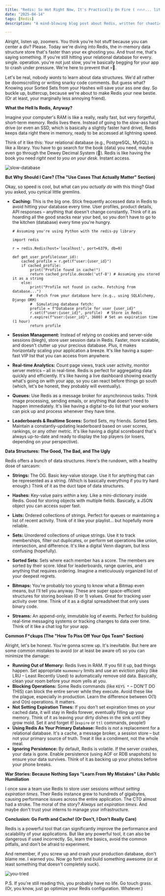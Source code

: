 ```yaml
---
title: "Redis: So Hot Right Now, It's Practically On Fire ( 🔥🔥🔥... literally, if you screw up)"
date: "2025-04-14"
tags: [Redis]
description: "A mind-blowing blog post about Redis, written for chaotic Gen Z engineers. Because if you're still using SQL for everything, you're basically a fossil."

---
```


Alright, listen up, zoomers. You think you're hot stuff because you can center a div? Please. Today we're diving into Redis, the in-memory data structure store that's faster than your ex ghosting you. And trust me, that's saying something. If you're still hitting your relational database for every. single. operation. you're not just slow, you're basically begging for your app to crash under pressure. We're here to prevent that 💀🙏.

Let's be real, nobody *wants* to learn about data structures. We'd all rather be doomscrolling or writing snarky code comments. But guess what? Knowing your Sorted Sets from your Hashes will save your ass one day. So buckle up, buttercup, because we're about to make Redis your new bestie. (Or at least, your marginally less annoying friend).

**What the Hell Is Redis, Anyway?**

Imagine your computer's RAM is like a really, really fast, but very forgetful, short-term memory. Redis lives there. Instead of going to the slow-ass hard drive (or even an SSD, which is basically a slightly faster hard drive), Redis keeps data right there in memory, ready to be accessed at lightning speed.

Think of it like this: Your relational database (e.g., PostgreSQL, MySQL) is like a library. You have to go search for the book (data) you need, maybe even go through the Dewey Decimal System (🤮). Redis is like having the book you need *right next to you on your desk*. Instant access.

![slow-database](https://i.kym-cdn.com/photos/images/newsfeed/001/217/713/a31.jpg)

**But Why Should I Care? (The "Use Cases That Actually Matter" Section)**

Okay, so speed is cool, but what can you *actually do* with this thing? Glad you asked, you cynical little gremlins.

*   **Caching:** This is the big one. Stick frequently accessed data in Redis to avoid hitting your database every time. User profiles, product details, API responses – anything that doesn't change constantly. Think of it as hoarding all the good snacks near your bed, so you don't have to go to the kitchen (database) every time you're hungry.
    ```
    # Assuming you're using Python with the redis-py library

    import redis

    r = redis.Redis(host='localhost', port=6379, db=0)

    def get_user_profile(user_id):
        cached_profile = r.get(f"user:{user_id}")
        if cached_profile:
            print("Profile found in cache!")
            return cached_profile.decode('utf-8') # Assuming you stored it as a string
        else:
            print("Profile not found in cache. Fetching from database...")
            #  Fetch from your database here (e.g., using SQLAlchemy, Django ORM)
            #  Simulating database fetch:
            profile = f"Database profile for user {user_id}"
            r.set(f"user:{user_id}", profile)  # Store in Redis
            r.expire(f"user:{user_id}", 3600) # Set an expiration time (1 hour)
            return profile
    ```

*   **Session Management:** Instead of relying on cookies and server-side sessions (blegh), store user session data in Redis. Faster, more scalable, and doesn't clutter up your precious database. Plus, it makes horizontally scaling your application a breeze. It's like having a super-fast VIP list that you can access from anywhere.
*   **Real-time Analytics:** Count page views, track user activity, monitor server metrics – all in real-time. Redis is perfect for aggregating data quickly and efficiently. It's like having a live dashboard showing exactly what's going on with your app, so you can react before things go south (which, let's be honest, they probably will eventually).
*   **Queues:** Use Redis as a message broker for asynchronous tasks. Think image processing, sending emails, or anything that doesn't need to happen immediately. It's like having a digital to-do list that your workers can pick up and process whenever they have time.
*   **Leaderboards & Realtime Scores:** Sorted Sets, my friends. Sorted Sets. Maintain a constantly-updating leaderboard based on user scores, rankings, or any other metric. It's like having a digital scoreboard that's always up-to-date and ready to display the top players (or losers, depending on your perspective).

**Data Structures: The Good, The Bad, and The Ugly**

Redis offers a bunch of data structures. Here's the rundown, with a healthy dose of sarcasm:

*   **Strings:** The OG. Basic key-value storage. Use it for anything that can be represented as a string. (Which is basically everything if you try hard enough.) Think of it as the duct tape of data structures.

*   **Hashes:** Key-value pairs *within* a key. Like a mini-dictionary inside Redis. Good for storing objects with multiple fields. Basically, a JSON object you can access super fast.

*   **Lists:** Ordered collections of strings. Perfect for queues or maintaining a list of recent activity. Think of it like your playlist… but hopefully more reliable.

*   **Sets:** Unordered collections of unique strings. Use it to track memberships, filter out duplicates, or perform set operations like union, intersection, and difference. It's like a digital Venn diagram, but less confusing (hopefully).

*   **Sorted Sets:** Sets where each member has a score. The members are sorted by their score. Ideal for leaderboards, range queries, and anything that requires ordering. Imagine a meticulously organized list of your deepest regrets.

*   **Bitmaps:** You're probably too young to know what a Bitmap even means, but I’ll tell you anyway. These are super space-efficient structures for storing boolean (0 or 1) values. Great for tracking user activity over time. Think of it as a digital spreadsheet that only uses binary code.

*   **Streams:** An append-only, immutable log of events. Perfect for building real-time messaging systems or tracking changes to data over time. Think of it like a chat log for your app.

**Common F\*ckups (The "How To Piss Off Your Ops Team" Section)**

Alright, let's be honest. You're gonna screw up. It's inevitable. But here are some common mistakes to avoid (or at least be aware of) so you can minimize the damage:

*   **Running Out of Memory:** Redis lives in RAM. If you fill it up, bad things happen. Set appropriate `maxmemory` limits and use an eviction policy (like LRU – Least Recently Used) to automatically remove old data. Basically, clean your room before your mom yells at you.
*   **Blocking Operations:** Some Redis commands (like `KEYS *` – DON'T DO THIS) can block the entire server while they execute. Avoid these like the plague, especially in production. Learn the difference between O(1) and O(n) operations. It matters.
*   **Not Setting Expiration Times:** If you don't set expiration times on your cached data, it will stay in Redis forever, eventually filling up your memory. Think of it as leaving your dirty dishes in the sink until they grow mold. Set it and forget it! (`expire` or `ttl` commands, people!)
*   **Using Redis As Your Primary Database:** Redis is *not* a replacement for a relational database. It's a cache, a message broker, a session store – but not your primary source of truth. Treat it like a condiment, not the whole meal.
*   **Ignoring Persistence:** By default, Redis is volatile. If the server crashes, your data is gone. Enable persistence (using AOF or RDB snapshots) to ensure your data survives. Think of it as backing up your photos before your phone breaks.

**War Stories: Because Nothing Says "Learn From My Mistakes" Like Public Humiliation**

I once saw a team use Redis to store user sessions *without setting expiration times*. Their Redis instance grew to hundreds of gigabytes, causing performance issues across the entire application. The CTO almost had a stroke. The moral of the story? *Always set expiration times*. And maybe don't trust your interns to manage your infrastructure.

**Conclusion: Go Forth and Cache! (Or Don't, I Don't Really Care)**

Redis is a powerful tool that can significantly improve the performance and scalability of your applications. But like any powerful tool, it can also be dangerous if used incorrectly. So, learn the basics, avoid the common pitfalls, and don't be afraid to experiment.

And remember, if you screw up and crash your production database, don't blame me. I warned you. Now go forth and build something awesome (or at least something that doesn't completely suck).

![you-tried](https://i.kym-cdn.com/photos/images/newsfeed/000/283/235/7e3.jpg)

P.S. If you're still reading this, you probably have no life. Go touch grass. (Or, you know, just go optimize your Redis configuration. Whatever.)
